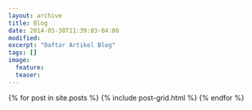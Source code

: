 ```yaml
---
layout: archive
title: Blog
date: 2014-05-30T11:39:03-04:00
modified:
excerpt: "Daftar Artikel Blog"
tags: []
image:
  feature:
  teaser:
---
```


<div class="tiles">
{% for post in site.posts %}
	{% include post-grid.html %}
{% endfor %}
</div><!-- /.tiles -->
